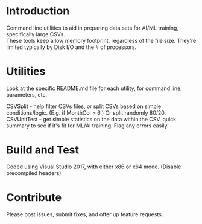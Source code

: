 # Introduction 
Command line utilities to aid in preparing data sets for AI/ML training, specifically large CSVs.  
These tools keep a low memory footprint, regardless of the file size.  They're limited typically by Disk I/O and the # of processors.

# Utilities
Look at the specific README.md file for each utility, for command line, parameters, etc.

CSVSplit - help filter CSVs files, or split CSVs based on simple conditions/logic.  (E.g. if MonthCol > 6.)  Or split randomly 80/20.  
CSVUnitTest - get simple statistics on the data within the CSV, quick summary to see if it's fit for ML/AI training.  Flag any errors easily.

# Build and Test
Coded using Visual Studio 2017, with either x86 or x64 mode.  (Disable precompiled headers)

# Contribute
Please post issues, submit fixes, and offer up feature requests.